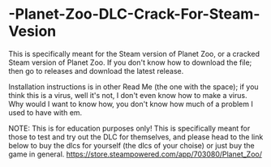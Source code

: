# -Planet-Zoo-DLC-Crack-For-Steam-Vesion
This is specifically meant for the Steam version of Planet Zoo, or a cracked Steam version of Planet Zoo. If you don't know how to download the file; then go to releases and download the latest release.

Installation instructions is in other Read Me (the one with the space); if you think this is a virus, well it's not, I don't even know how to make a virus. Why would I want to know how, you don't know how much of a problem I used to have with em.

NOTE: This is for education purposes only! This is specifically meant for those to test and try out the DLC for themselves, and please head to the link below to buy the dlcs for yourself (the dlcs of your choise) or just buy the game in general. https://store.steampowered.com/app/703080/Planet_Zoo/


